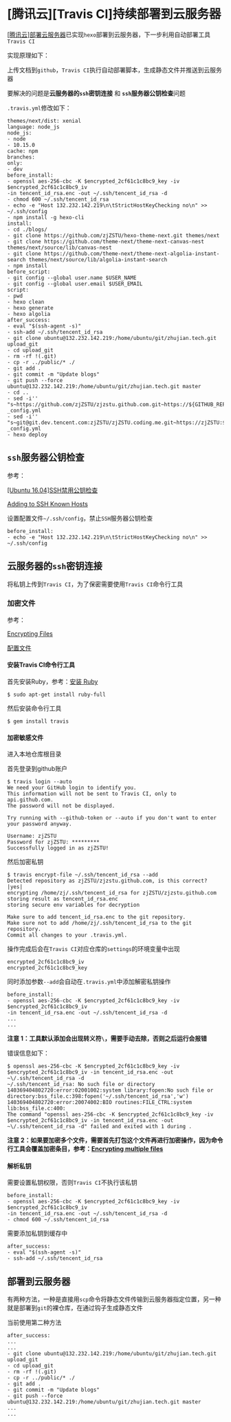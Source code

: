 
# [腾讯云][Travis CI]持续部署到云服务器

[[腾讯云]部署云服务器](file:///home/zj/Documents/hexo-guide/docs/build/html/third-service/[%E8%85%BE%E8%AE%AF%E4%BA%91]%E9%83%A8%E7%BD%B2%E4%BA%91%E6%9C%8D%E5%8A%A1%E5%99%A8.html)已实现`hexo`部署到云服务器，下一步利用自动部署工具`Travis CI`

实现原理如下：

上传文档到`github`，`Travis CI`执行自动部署脚本，生成静态文件并推送到云服务器

要解决的问题是**云服务器的`ssh`密钥连接** 和 **`ssh`服务器公钥检查**问题

`.travis.yml`修改如下：

    themes/next/dist: xenial
    language: node_js
    node_js:
    - node
    - 10.15.0
    cache: npm
    branches:
    only:
    - dev
    before_install:
    - openssl aes-256-cbc -K $encrypted_2cf61c1c8bc9_key -iv $encrypted_2cf61c1c8bc9_iv
    -in tencent_id_rsa.enc -out ~/.ssh/tencent_id_rsa -d
    - chmod 600 ~/.ssh/tencent_id_rsa
    - echo -e "Host 132.232.142.219\n\tStrictHostKeyChecking no\n" >> ~/.ssh/config
    - npm install -g hexo-cli
    install:
    - cd ./blogs/
    - git clone https://github.com/zjZSTU/hexo-theme-next.git themes/next
    - git clone https://github.com/theme-next/theme-next-canvas-nest themes/next/source/lib/canvas-nest
    - git clone https://github.com/theme-next/theme-next-algolia-instant-search themes/next/source/lib/algolia-instant-search
    - npm install
    before_script:
    - git config --global user.name $USER_NAME
    - git config --global user.email $USER_EMAIL
    script:
    - pwd
    - hexo clean
    - hexo generate
    - hexo algolia
    after_success:
    - eval "$(ssh-agent -s)"
    - ssh-add ~/.ssh/tencent_id_rsa
    - git clone ubuntu@132.232.142.219:/home/ubuntu/git/zhujian.tech.git upload_git
    - cd upload_git
    - rm -rf !(.git)
    - cp -r ../public/* ./
    - git add .
    - git commit -m "Update blogs"
    - git push --force ubuntu@132.232.142.219:/home/ubuntu/git/zhujian.tech.git master
    - cd ..
    - sed -i'' "s~https://github.com/zjZSTU/zjzstu.github.com.git~https://${GITHUB_REPO_TOKEN}@github.com/zjZSTU/zjzstu.github.com.git~"
    _config.yml
    - sed -i'' "s~git@git.dev.tencent.com:zjZSTU/zjZSTU.coding.me.git~https://zjZSTU:${CODING_REPO_TOKEN}@git.coding.net/zjZSTU/zjZSTU.coding.me.git~"
    _config.yml
    - hexo deploy

## `ssh`服务器公钥检查

参考：

[[Ubuntu 16.04]SSH禁用公钥检查](https://zj-linux-guide.readthedocs.io/zh_CN/latest/commands/[Ubuntu%2016.04]SSH%E7%A6%81%E7%94%A8%E5%85%AC%E9%92%A5%E6%A3%80%E6%9F%A5.html)

[Adding to SSH Known Hosts](https://docs.travis-ci.com/user/ssh-known-hosts/)

设置配置文件`~/.ssh/config`，禁止`SSH`服务器公钥检查

    before_install:
    - echo -e "Host 132.232.142.219\n\tStrictHostKeyChecking no\n" >> ~/.ssh/config

## 云服务器的`ssh`密钥连接

将私钥上传到`Travis CI`，为了保密需要使用`Travis CI`命令行工具

### 加密文件

参考：

[Encrypting Files](https://docs.travis-ci.com/user/encrypting-files/)

[配置文件](https://segmentfault.com/a/1190000009093621#articleHeader3)

#### 安装Travis CI命令行工具

首先安装Ruby，参考：[安装 Ruby](https://www.ruby-lang.org/zh_cn/documentation/installation/#apt)

    $ sudo apt-get install ruby-full

然后安装命令行工具

    $ gem install travis

#### 加密敏感文件

进入本地仓库根目录

首先登录到github账户

    $ travis login --auto
    We need your GitHub login to identify you.
    This information will not be sent to Travis CI, only to api.github.com.
    The password will not be displayed.

    Try running with --github-token or --auto if you don't want to enter your password anyway.

    Username: zjZSTU
    Password for zjZSTU: *********
    Successfully logged in as zjZSTU!

然后加密私钥

    $ travis encrypt-file ~/.ssh/tencent_id_rsa --add
    Detected repository as zjZSTU/zjzstu.github.com, is this correct? |yes| 
    encrypting /home/zj/.ssh/tencent_id_rsa for zjZSTU/zjzstu.github.com
    storing result as tencent_id_rsa.enc
    storing secure env variables for decryption

    Make sure to add tencent_id_rsa.enc to the git repository.
    Make sure not to add /home/zj/.ssh/tencent_id_rsa to the git repository.
    Commit all changes to your .travis.yml.

操作完成后会在`Travis CI`对应仓库的`settings`的环境变量中出现

    encrypted_2cf61c1c8bc9_iv
    encrypted_2cf61c1c8bc9_key

同时添加参数`--add`会自动在`.travis.yml`中添加解密私钥操作

    before_install:
    - openssl aes-256-cbc -K $encrypted_2cf61c1c8bc9_key -iv $encrypted_2cf61c1c8bc9_iv
    -in tencent_id_rsa.enc -out ~/.ssh/tencent_id_rsa -d
    ...
    ...

**注意 1：工具默认添加会出现转义符`\`，需要手动去除，否则之后运行会报错**

错误信息如下：

    $ openssl aes-256-cbc -K $encrypted_2cf61c1c8bc9_key -iv $encrypted_2cf61c1c8bc9_iv -in tencent_id_rsa.enc -out ~\/.ssh/tencent_id_rsa -d
    ~/.ssh/tencent_id_rsa: No such file or directory
    140369404802720:error:02001002:system library:fopen:No such file or directory:bss_file.c:398:fopen('~/.ssh/tencent_id_rsa','w')
    140369404802720:error:20074002:BIO routines:FILE_CTRL:system lib:bss_file.c:400:
    The command "openssl aes-256-cbc -K $encrypted_2cf61c1c8bc9_key -iv $encrypted_2cf61c1c8bc9_iv -in tencent_id_rsa.enc -out ~\/.ssh/tencent_id_rsa -d" failed and exited with 1 during .

**注意 2：如果要加密多个文件，需要首先打包这个文件再进行加密操作，因为命令行工具会覆盖加密条目，参考：[Encrypting multiple files](https://docs.travis-ci.com/user/encrypting-files/#encrypting-multiple-files)**

#### 解析私钥

需要设置私钥权限，否则`Travis CI`不执行该私钥

    before_install:
    - openssl aes-256-cbc -K $encrypted_2cf61c1c8bc9_key -iv $encrypted_2cf61c1c8bc9_iv
    -in tencent_id_rsa.enc -out ~/.ssh/tencent_id_rsa -d
    - chmod 600 ~/.ssh/tencent_id_rsa

需要添加私钥到缓存中

    after_success:
    - eval "$(ssh-agent -s)"
    - ssh-add ~/.ssh/tencent_id_rsa

## 部署到云服务器

有两种方法，一种是直接用`scp`命令将静态文件传输到云服务器指定位置，另一种就是部署到`git`的裸仓库，在通过钩子生成静态文件

当前使用第二种方法

    after_success:
    ...
    ...
    - git clone ubuntu@132.232.142.219:/home/ubuntu/git/zhujian.tech.git upload_git
    - cd upload_git
    - rm -rf !(.git)
    - cp -r ../public/* ./
    - git add .
    - git commit -m "Update blogs"
    - git push --force ubuntu@132.232.142.219:/home/ubuntu/git/zhujian.tech.git master
    ...
    ...